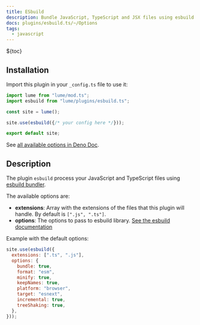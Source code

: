 ```yaml
---
title: ESbuild
description: Bundle JavaScript, TypeScript and JSX files using esbuild library.
docs: plugins/esbuild.ts/~/Options
tags:
  - javascript
---
```


${toc}

## Installation

Import this plugin in your `_config.ts` file to use it:

```js
import lume from "lume/mod.ts";
import esbuild from "lume/plugins/esbuild.ts";

const site = lume();

site.use(esbuild({/* your config here */}));

export default site;
```

See
[all available options in Deno Doc](https://doc.deno.land/https/deno.land/x/lume/plugins/esbuild.ts/~/Options).

## Description

The plugin `esbuild` process your JavaScript and TypeScript files using
[esbuild bundler](https://esbuild.github.io/).

The available options are:

- **extensions**: Array with the extensions of the files that this plugin will
  handle. By default is `[".js", ".ts"]`.
- **options**: The options to pass to esbuild library.
  [See the esbuild documentation](https://esbuild.github.io/api/#simple-options)

Example with the default options:

```js
site.use(esbuild({
  extensions: [".ts", ".js"],
  options: {
    bundle: true,
    format: "esm",
    minify: true,
    keepNames: true,
    platform: "browser",
    target: "esnext",
    incremental: true,
    treeShaking: true,
  },
}));
```
